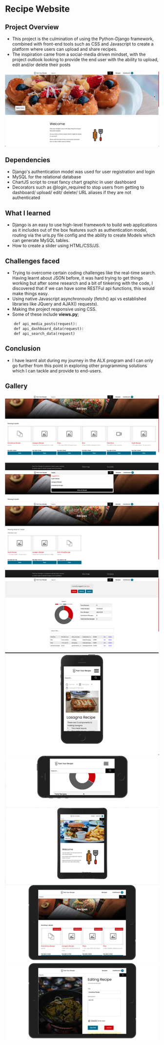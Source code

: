 # Recipe Website

## Project Overview
- This project is the culmination of using the Python-Django framework, combined with front-end tools such as CSS and Javascript to create a platform where users can upload and share recipes.
- The inspiration came from a social-media driven mindset, with the project outlook looking to provide the end user with the ability to upload, edit and/or delete their posts

<img src="readme/image_one.png">

## Dependencies
- Django's authentication model was used for user registration and login
- MySQL for the relational database
- ChartJS script to creat fancy chart graphic in user dashboard
- Decorators such as @login_required to stop users from getting to dashboard/ upload/ edit/ delete/ URL aliases if they are not authenticated

## What I learned
- Django is an easy to use high-level framework to build web applications as it includes out of the box features such as authentication model, routing via the urls.py file config and the ability to create Models which can generate MySQL tables.
- How to create a slider using HTML/CSS/JS.

## Challenges faced
- Trying to overcome certain coding challenges like the real-time search. Having learnt about JSON before, it was hard trying to get things working but after some research and a bit of tinkering with the code, I discovered that if we can have some RESTFul api functions, this would make things easy.
- Using native Javascript asynchronously (fetch() api vs established libraries like JQuery and AJAX() requests).
- Making the project responsive using CSS.
- Some of these include **views.py**;
```
    def api_media_posts(request):
    def api_dashboard_data(request):
    def api_search_data(request)
```

## Conclusion
- I have learnt alot during my journey in the ALX program and I can only go further from this point in exploring other programming solutions which I can tackle and provide to end-users.

## Gallery

<img src="readme/image_two.png">
<img src="readme/image_three.png">
<img src="readme/image_four.png">
<img src="readme/image_five.png">
<img src="readme/image_six.png">
<img src="readme/image_seven.png">
<img src="readme/image_eight.png">
<img src="readme/image_nine.png">
<img src="readme/image_ten.png">